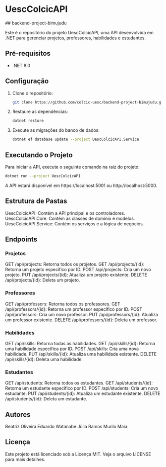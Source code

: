 #  UescColcicAPI
﻿## backend-project-bimujudu

Este é o repositório do projeto UescColcicAPI, uma API desenvolvida em .NET para gerenciar projetos, professores, habilidades e estudantes.

 ## Pré-requisitos

- .NET 8.0

## Configuração

1. Clone o repositório:
    ```sh
    git clone https://github.com/colcic-uesc/backend-project-bimujudu.git
    ```

2. Restaure as dependências:
    ```sh
    dotnet restore
    ```

3. Execute as migrações do banco de dados:
    ```sh
    dotnet ef database update --project UescColcicAPI.Service
    ```

## Executando o Projeto

Para iniciar a API, execute o seguinte comando na raiz do projeto:

```sh
dotnet run --project UescColcicAPI
```

A API estará disponível em https://localhost:5001 ou http://localhost:5000.

## Estrutura de Pastas

UescColcicAPI: Contém a API principal e os controladores.
UescColcicAPI.Core: Contém as classes de domínio e modelos.
UescColcicAPI.Service: Contém os serviços e a lógica de negócios.

## Endpoints

### Projetos

GET /api/projects: Retorna todos os projetos.
GET /api/projects/{id}: Retorna um projeto específico por ID.
POST /api/projects: Cria um novo projeto.
PUT /api/projects/{id}: Atualiza um projeto existente.
DELETE /api/projects/{id}: Deleta um projeto.

### Professores

GET /api/professors: Retorna todos os professores.
GET /api/professors/{id}: Retorna um professor específico por ID.
POST /api/professors: Cria um novo professor.
PUT /api/professors/{id}: Atualiza um professor existente.
DELETE /api/professors/{id}: Deleta um professor.

### Habilidades

GET /api/skills: Retorna todas as habilidades.
GET /api/skills/{id}: Retorna uma habilidade específica por ID.
POST /api/skills: Cria uma nova habilidade.
PUT /api/skills/{id}: Atualiza uma habilidade existente.
DELETE /api/skills/{id}: Deleta uma habilidade.

### Estudantes

GET /api/students: Retorna todos os estudantes.
GET /api/students/{id}: Retorna um estudante específico por ID.
POST /api/students: Cria um novo estudante.
PUT /api/students/{id}: Atualiza um estudante existente.
DELETE /api/students/{id}: Deleta um estudante.

## Autores

Beatriz Oliveira
Eduardo Watanabe
Júlia Ramos
Murilo Maia

## Licença

Este projeto está licenciado sob a Licença MIT. Veja o arquivo LICENSE para mais detalhes.

